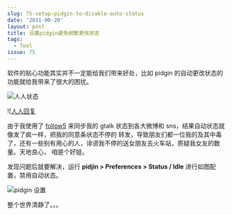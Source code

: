 ```yaml
---
slug: 75-setup-pidgin-to-disable-auto-status
date: '2011-06-20'
layout: post
title: 设置pidgin避免频繁更改状态
tags:
  - Tool
issue: 75
---
```


软件的贴心功能其实并不一定能给我们带来好处，比如 pidgin 的自动更改状态的功能就给我带来了很大的困扰。

![人人状态](https://github.com/greatghoul/greatghoul.github.io/assets/208966/3a698e00-bf02-4d96-a9e6-670595a0f888)

![[人人回复](https://github.com/greatghoul/greatghoul.github.io/assets/208966/5f34ab67-dc07-4dc0-bc44-1c2832ade44d)


由于我使用了 [follow5][1] 来同步我的 gtalk 状态到各大微博和 sns，结果自动状态就像发了疯一样，把我的同意条状态不停的
转发，导致朋友们都一位我的及其中毒了，还有一些别有用心的人，诽谤我不停的送女朋友去火车站，质疑我女友的数量。天地良心，
咱是个好娃。

发现问题后就要解决，运行 **pidjin &gt; Preferences &gt; Status / Idle** 进行如图配置，禁用自动状态。

![pidgin 设置](https://github.com/greatghoul/greatghoul.github.io/assets/208966/b49ac860-d0b0-45f8-a81c-43b3ffb6cb54)

整个世界清静了。。。

[1]: http://www.follow5.com/
